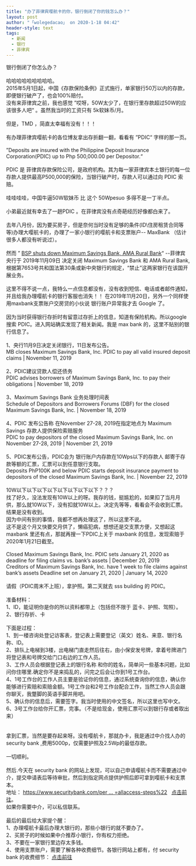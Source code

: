 ```yaml
---
title: "办了菲律宾嘤航卡的你，银行倒闭了你的钱怎么办？"
layout: post
author: "「wolegedacao」 on 2020-1-18 04:42"
header-style: text
tags:
  - 新闻
  - 银行
  - 菲律宾
---
```


<head></head>
<body>
  银行倒闭了你怎么办？
 <br> 
 <br> 哈哈哈哈哈哈哈哈哈。
 <br> 2015年5月1日起，中国《存款保险条例》正式施行，单家银行50万以内的存款，即便银行破产了，也会100%赔付。
 <br> 没有来菲律宾之前，我也感觉 ”哎呀，50W太少了，在银行里存款超过50W的应该很多人吧“ 。虽然我当时的工资只有 5k软妹币/月。
 <br> 
 <br> 但是，TMD ，简直太幸福有没有！！！ 
 <br> 
 <br> 有办理菲律宾嘤航卡的各位博友拿出存折翻一翻，看看有 ”PDIC“ 字样的那一页。
 <br> 
 <br> ”Deposits are insured with the Philippine Deposit Insurance Corporation(PDIC) up to Php 500,000.00 per Depositor.“
 <br> 
 <br> PDIC 是 菲律宾存款保险公司，是政府机构。其为每一家菲律宾本土银行的每一位存款人提供最高P500,000的保险，当银行破产时，存款人可以通过向 PDIC 索赔。
 <br> 
 <br> 哇哇哇哇，中国牛逼50W软妹币 比 这个 50Wpesuo 多得不是一丁半点。
 <br> 
 <br> 小弟最近就有幸去了一趟PDIC 。在菲律宾没有点奇葩经历好像都白来了。
 <br> 
 <br> 去年八月份，因为要买房子，但是奈何当时没有足够的条件(ID\住房租赁合同等等)办理大嘤航卡的，办理了一家小银行的嘤航卡和支票账户-- MaxBank （估计很多人都没有听说过）。
 <br> 
 <br> 然而 ”
 <a href="https://www.rappler.com/business/244541-bsp-shut-down-maximum-savings-bank-ama-rural-bank" target="_blank">BSP shuts down Maximum Savings Bank, AMA Rural Bank</a>“ --菲律宾央行于 2019年11月09日 决定关闭 Maximum Savings Bank 和 AMA Rural Bank, 根据第7653号共和国法第30条或新中央银行的规定，“禁止”这两家银行在该国开展业务。
 <br> 
 <br> 这里不得不说一点，我特么一点信息都没有，没有收到短信、电话或者邮件通知，并且给我办理嘤航卡的银行客服也消失！！ 在2019年11月20日，另外一个同样使用maxbank支票账户交房贷的小伙说 银行账户异常我才去 Google 了。
 <br> 
 <br> 因为当时获得银行存折时有留意过存折上的信息，知道有保险机构。所以google 搜索 PDIC。进入网站确实发现了相关新闻。我是 max bank 的，这里不贴别的银行信息了。
 <br> 
 <br> 1、央行11月9日决定关闭银行，11日发布公告。
 <br> MB closes Maximum Savings Bank, Inc. PDIC to pay all valid insured deposit claims | November 11, 2019
 <br> 
 <br> 2、PDIC建议贷款人偿还债务
 <br> PDIC advises borrowers of Maximum Savings Bank, Inc. to pay their obligations | November 18, 2019
 <br> 
 <br> 3、Maximum Savings Bank 业务处理时间表
 <br> Schedule of Depositors and Borrowers Forums (DBF) for the closed Maximum Savings Bank, Inc. | November 18, 2019
 <br> 
 <br> 4、PDIC 发布公告称 在November 27-28, 2019在指定地点为 Maximum Savings 存款人提供保险索赔服务
 <br> PDIC to pay depositors of the closed Maximum Savings Bank, Inc. on November 27-28, 2019 | November 21, 2019
 <br> 
 <br> 5、PDIC发布公告，PDIC会为 银行账户内存款在10Wps以下的存款人 邮寄于存款等额的汇票，汇票可以到任意银行支取。
 <br> Deposits PhP100K and below PDIC starts deposit insurance payment to depositors of the closed Maximum Savings Bank, Inc. | November 22, 2019
 <br> 
 <br> 10W以下以下以下以下以下以下以下以下？？？
 <br> 找了好久，没法发现有10W以上的呀。我存的钱，挺尴尬的，如果扣了当月月供，那么就10W以下，没有扣就10W以上。决定先等等，看看会不会收到汇票。
 <br> 结果是没有收到。
 <br> 因为中间有别的事情，我都不想再处理这了，所以这里不说。
 <br> 这不是这个月又快要交月供了，懒癌犯病，想想还是交支票方便，又想起这 maxbank 里还有点，那就再搜一下PDIC上关于 maxbank 的信息，发现索赔于 2020年1月21日截至。
 <br> 
 <br> Closed Maximum Savings Bank, Inc. PDIC sets January 21, 2020 as deadline for filing claims vs. bank’s assets | December 20, 2019
 <br> Creditors of Maximum Savings Bank, Inc. have 1 week to file claims against bank’s assets Deadline set on January 21, 2020 | January 14, 2020
 <br> 
 <br> 请假（PDIC周末不上班），拿护照。第二天就去 sss building 的 PDIC。
 <br> 
 <br> 准备材料：
 <br> 1、ID，能证明你是你的所以资料都带上（包括但不限于 蓝卡、护照、驾照）。
 <br> 2、银行存折、卡 
 <br> 
 <br> 下面是过程：
 <br> 1、到一楼咨询处登记访客表，登记表上需要登记（英文）姓名、来意、银行名称、ID。
 <br> 2、排队上电梯到3楼，出电梯门直走然后往右，由小保安发号牌，拿着号牌进门将登记表和号牌交给门口右边的工作人员。
 <br> 3、工作人员会根据登记表上的银行名称 和你的姓名，简单问一些基本问题，比如问你住哪里.确定你不是来捣乱的，问完之后会让你到1号工作台。
 <br> 4、1号工作台的工作人员主要是验证你的信息，通过系统查询你的信息，确认你能够进行索赔和索赔金额。1号工作台和2号工作台配合工作，当然工作人员会跟你聊天，我蹩脚的英语手脚并用吧。
 <br> 5、确认你的信息后，需要签字。我当时使用的中文签名，所以这里也写中文。
 <br> 6、3号工作台给你开汇票，完事。（不是给现金，使用汇票可以到银行存或者取出来）
 <br> 
 <br> 
 <br> 拿到汇票，当然是要存起来呀。没有嘤航卡，那就办卡，我是通过中介找人办的 security bank ,费用5000p，仅需要护照及2.5Wp的最低存款。
 <br> 
 <br> 一切顺利。
 <br> 
 <br> 然后.今天在 security bank 的网站上发现，可以自己申请嘤航卡而不需要通过中介，提交申请表后等待审批，然后到指定网点提供护照后即可拿到嘤航卡和支票本。
 <br> 地址：
 <a href="https://www.securitybank.com/personal/accounts/online-account-opening/?websource=allaccess-steps%22" target="_blank">https://www.securitybank.com/per ... =allaccess-steps%22</a>&nbsp;&nbsp;
 <a href="https://www.securitybank.com/personal/accounts/online-account-opening/?websource=allaccess-steps%22" target="_blank">点击前往</a>。
 <br> 如果你需要中介，可以私信联系。
 <br> 
 <br> 最后的最后给大家提个醒：
 <br> 1、办理嘤航卡最后办理大银行的，那些小银行的就不要办了。
 <br> 2、买房子的时候如果中介推荐小银行，你有权力拒绝。
 <br> 3、不要在一家银行里边存太多钱。
 <br> 4、使用支票账户，需要了解各种收费细节。各银行网站上都有，付 security bank 的收费细节：
 <a href="https://www.securitybank.com/personal/accounts/fees-charges/" target="_blank">点击前往</a>
 <br> 
 <br>
</body>


